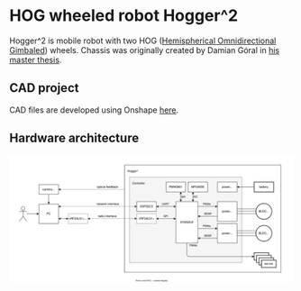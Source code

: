 # HOG wheeled robot Hogger^2

Hogger^2 is mobile robot with two HOG ([Hemispherical Omnidirectional Gimbaled](https://en.wikipedia.org/wiki/Hemispherical_omnidirectional_gimbaled_wheel)) wheels. Chassis was originally created by Damian Góral in [his master thesis](https://kcir.pwr.edu.pl/~mucha/Pracki/Damian_Goral_praca_inzynierska.pdf).

## CAD project

CAD files are developed using Onshape [here](https://cad.onshape.com/documents/57202b77900f6c62ca0efc3a/w/393cd826dd9c91d9b304b9f8/e/825e632008c05703f420ee31?renderMode=0&uiState=678308f8541b5276ec2b6970).

## Hardware architecture

![Alt text](./architecture.drawio.svg)
